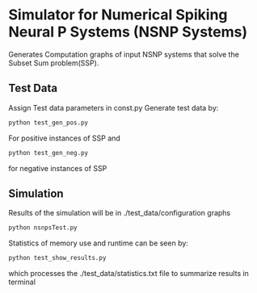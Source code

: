 # Simulator for Numerical Spiking Neural P Systems (NSNP Systems)

Generates Computation graphs of input NSNP systems that solve the Subset Sum problem(SSP).


## Test Data
Assign Test data parameters in const.py
Generate test data by:
```sh
python test_gen_pos.py 
```
For positive instances of SSP and 

```sh
python test_gen_neg.py 
```
for negative instances of SSP

## Simulation
Results of the simulation will be in ./test_data/configuration graphs

```sh
python nsnpsTest.py 
```
Statistics of memory use and runtime can be seen by:
```sh
python test_show_results.py 
```
which processes the ./test_data/statistics.txt file to summarize results in terminal